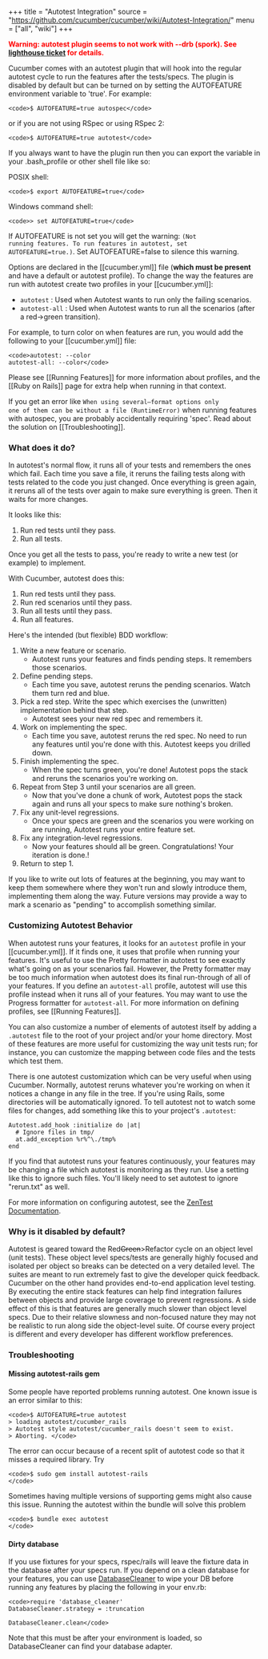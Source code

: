 +++
title = "Autotest Integration"
source = "https://github.com/cucumber/cucumber/wiki/Autotest-Integration/"
menu = ["all", "wiki"]
+++

**<span style="color:red;">Warning: autotest plugin seems to not work with --drb (spork). See [lighthouse ticket](https://rspec.lighthouseapp.com/projects/16211-cucumber/tickets/365-cucumber-out-option-does-not-worj-with-drb) for details.</span>**

Cucumber comes with an autotest plugin that will hook into the regular autotest cycle to run the features after the tests/specs. The plugin is disabled by default but can be turned on by setting the AUTOFEATURE environment variable to 'true'. For example:

    <code>$ AUTOFEATURE=true autospec</code>

or if you are not using RSpec or using RSpec 2:

    <code>$ AUTOFEATURE=true autotest</code>

If you always want to have the plugin run then you can export the variable in your .bash\_profile or other shell file like so:

POSIX shell:

    <code>$ export AUTOFEATURE=true</code>

Windows command shell:

    <code>> set AUTOFEATURE=true</code>

If AUTOFEATURE is not set you will get the warning: <code>(Not running features. To run features in autotest, set AUTOFEATURE=true.)</code>. Set AUTOFEATURE=false to silence this warning.

Options are declared in the \[\[cucumber.yml\]\] file (<strong>which must be present</strong> and have a default or autotest profile). To change the way the features are run with autotest create two profiles in your \[\[cucumber.yml\]\]:

-   <code>autotest</code> : Used when Autotest wants to run only the failing scenarios.
-   <code>autotest-all</code> : Used when Autotest wants to run all the scenarios (after a red-&gt;green transition).

For example, to turn color on when features are run, you would add the following to your \[\[cucumber.yml\]\] file:

    <code>autotest: --color
    autotest-all: --color</code>

Please see \[\[Running Features\]\] for more information about profiles, and the \[\[Ruby on Rails\]\] page for extra help when running in that context.

If you get an error like <code>When using several—format options only one of them can be without a file (RuntimeError)</code> when running features with autospec, you are probably accidentally requiring 'spec'. Read about the solution on \[\[Troubleshooting\]\].

### What does it do?

In autotest's normal flow, it runs all of your tests and remembers the
ones which fail. Each time you save a file, it reruns the failing
tests along with tests related to the code you just changed. Once
everything is green again, it reruns all of the tests over again to
make sure everything is green. Then it waits for more changes.

It looks like this:

1.  Run red tests until they pass.
2.  Run all tests.

Once you get all the tests to pass, you're ready to write a new test (or example) to implement.

With Cucumber, autotest does this:

1.  Run red tests until they pass.
2.  Run red scenarios until they pass.
3.  Run all tests until they pass.
4.  Run all features.

Here's the intended (but flexible) BDD workflow:

1.  Write a new feature or scenario.
    -   Autotest runs your features and finds pending steps. It remembers those scenarios.
2.  Define pending steps.
    -   Each time you save, autotest reruns the pending scenarios. Watch them turn red and blue.
3.  Pick a red step. Write the spec which exercises the (unwritten) implementation behind that step.
    -   Autotest sees your new red spec and remembers it.
4.  Work on implementing the spec.
    -   Each time you save, autotest reruns the red spec. No need to run any features until you're done with this. Autotest keeps you drilled down.
5.  Finish implementing the spec.
    -   When the spec turns green, you're done! Autotest pops the stack and reruns the scenarios you're working on.
6.  Repeat from Step 3 until your scenarios are all green.
    -   Now that you've done a chunk of work, Autotest pops the stack again and runs all your specs to make sure nothing's broken.
7.  Fix any unit-level regressions.
    -   Once your specs are green and the scenarios you were working on are running, Autotest runs your entire feature set.
8.  Fix any integration-level regressions.
    -   Now your features should all be green. Congratulations! Your iteration is done.!
9.  Return to step 1.

If you like to write out lots of features at the beginning, you may want to keep them somewhere where they won't run and slowly introduce them, implementing them along the way. Future versions may provide a way to mark a scenario as "pending" to accomplish something similar.

### Customizing Autotest Behavior

When autotest runs your features, it looks for an `autotest` profile in your \[\[cucumber.yml\]\]. If it finds one, it uses that profile when running your features. It's useful to use the Pretty formatter in autotest to see exactly what's going on as your scenarios fail. However, the Pretty formatter may be too much information when autotest does its final run-through of all of your features. If you define an `autotest-all` profile, autotest will use this profile instead when it runs all of your features. You may want to use the Progress formatter for `autotest-all`. For more information on defining profiles, see \[\[Running Features\]\].

You can also customize a number of elements of autotest itself by adding a `.autotest` file to the root of your project and/or your home directory. Most of these features are more useful for customizing the way unit tests run; for instance, you can customize the mapping between code files and the tests which test them.

There is one autotest customization which can be very useful when using Cucumber. Normally, autotest reruns whatever you're working on when it notices a change in any file in the tree. If you're using Rails, some directories will be automatically ignored. To tell autotest not to watch some files for changes, add something like this to your project's `.autotest`:

    Autotest.add_hook :initialize do |at|
      # Ignore files in tmp/
      at.add_exception %r%^\./tmp%
    end

If you find that autotest runs your features continuously, your features may be changing a file which autotest is monitoring as they run. Use a setting like this to ignore such files. You'll likely need to set autotest to ignore "rerun.txt" as well.

For more information on configuring autotest, see the [ZenTest Documentation](http://zentest.rubyforge.org/ZenTest/).

### Why is it disabled by default?

Autotest is geared toward the Red~~<span style="text-align:right;">Green</span>~~&gt;Refactor cycle on an object level (unit tests). These object level specs/tests are generally highly focused and isolated per object so breaks can be detected on a very detailed level. The suites are meant to run extremely fast to give the developer quick feedback. Cucumber on the other hand provides end-to-end application level testing. By executing the entire stack features can help find integration failures between objects and provide large coverage to prevent regressions. A side effect of this is that features are generally much slower than object level specs. Due to their relative slowness and non-focused nature they may not be realistic to run along side the object-level suite. Of course every project is different and every developer has different workflow preferences.

### Troubleshooting

#### Missing autotest-rails gem

Some people have reported problems running autotest. One known issue is an error similar to this:

    <code>$ AUTOFEATURE=true autotest 
    > loading autotest/cucumber_rails
    > Autotest style autotest/cucumber_rails doesn't seem to exist.
    > Aborting. </code>

The error can occur because of a recent split of autotest code so that it misses a required library. Try

    <code>$ sudo gem install autotest-rails
    </code>

Sometimes having multiple versions of supporting gems might also cause this issue. Running the autotest within the bundle will solve this problem

    <code>$ bundle exec autotest
    </code>

#### Dirty database

If you use fixtures for your specs, rspec/rails will leave the fixture data in the database after your specs run. If you depend on a clean database for your features, you can use [DatabaseCleaner](http://github.com/bmabey/database_cleaner/tree/master) to wipe your DB before running any features by placing the following in your env.rb:

    <code>require 'database_cleaner'
    DatabaseCleaner.strategy = :truncation

    DatabaseCleaner.clean</code>

Note that this must be after your environment is loaded, so DatabaseCleaner can find your database adapter.

